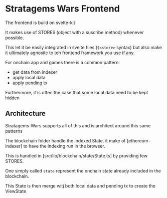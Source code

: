 # Stratagems Wars Frontend

The frontend is build on svelte-kit

It makes use of STORES (object with a suscribe method) whenever possible.

This let it be easily integrated in svelte files (`$<store>` syntax) but also make it ultimately agnositc to teh frontend framework you use if any.

For onchain app and games there is a common pattern:

- get data from indexer
- apply local data
- apply pending tx

Furthermore, it is often the case that some local data need to be kept hidden

## Architecture

Stratagems-Wars supports all of this and is architect around this same patterns

The blockchain folder handle the indexed State. it make of [ethereum-indexer] to have the indexing run in the browser.

This is handled in [src/lib/blockchain/state/State.ts] by providing few STORES.

One simply called `state` represent the onchain state already included in the blockchain.

This State is then merge witj both local data and pending tx to create the ViewState
